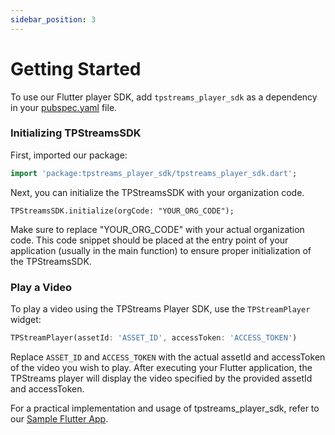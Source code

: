 ```yaml
---
sidebar_position: 3
---
```


# Getting Started

To use our Flutter player SDK, add `tpstreams_player_sdk` as a dependency in your [pubspec.yaml](https://flutter.dev/docs/development/platform-integration/platform-channels) file.


### Initializing TPStreamsSDK 

First, imported our package:

```dart
import 'package:tpstreams_player_sdk/tpstreams_player_sdk.dart';
```

Next, you can initialize the TPStreamsSDK with your organization code.

```
TPStreamsSDK.initialize(orgCode: "YOUR_ORG_CODE");
```

Make sure to replace "YOUR_ORG_CODE" with your actual organization code. This code snippet should be placed at the entry point of your application (usually in the main function) to ensure proper initialization of the TPStreamsSDK.


### Play a Video 

To play a video using the TPStreams Player SDK, use the `TPStreamPlayer` widget:

```dart
TPStreamPlayer(assetId: 'ASSET_ID', accessToken: 'ACCESS_TOKEN')
```

Replace `ASSET_ID` and `ACCESS_TOKEN` with the actual assetId and accessToken of the video you wish to play.
After executing your Flutter application, the TPStreams player will display the video specified by the provided assetId and accessToken.


For a practical implementation and usage of tpstreams_player_sdk, refer to our [Sample Flutter App](https://github.com/testpress/sample_flutter_app).